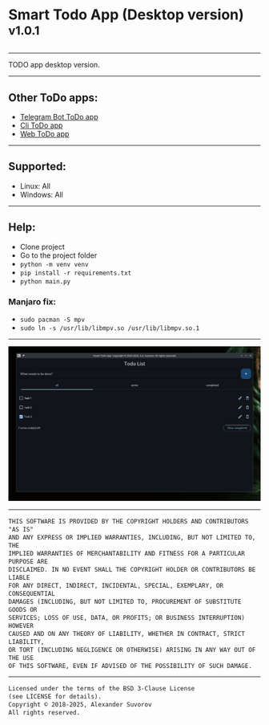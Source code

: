 # Smart Todo App (Desktop version) <sup>v1.0.1</sup>

---

TODO app desktop version.

---

## Other ToDo apps:

- [Telegram Bot ToDo app](https://github.com/smartlegionlab/todo-app-tg-bot)
- [Cli ToDo app](https://github.com/smartlegionlab/todo-app-cli)
- [Web ToDo app](https://github.com/smartlegionlab/todo-app-django)

---

## Supported:

- Linux: All
- Windows: All

***

## Help:

- Clone project
- Go to the project folder
- `python -m venv venv`
- `pip install -r requirements.txt`
- `python main.py`

### Manjaro fix:

- `sudo pacman -S mpv`
- `sudo ln -s /usr/lib/libmpv.so /usr/lib/libmpv.so.1`

---

![LOGO](https://github.com/smartlegionlab/smart-todo-app-desktop/raw/master/data/images/todo_app_desktop.png)

***

    THIS SOFTWARE IS PROVIDED BY THE COPYRIGHT HOLDERS AND CONTRIBUTORS "AS IS"
    AND ANY EXPRESS OR IMPLIED WARRANTIES, INCLUDING, BUT NOT LIMITED TO, THE
    IMPLIED WARRANTIES OF MERCHANTABILITY AND FITNESS FOR A PARTICULAR PURPOSE ARE
    DISCLAIMED. IN NO EVENT SHALL THE COPYRIGHT HOLDER OR CONTRIBUTORS BE LIABLE
    FOR ANY DIRECT, INDIRECT, INCIDENTAL, SPECIAL, EXEMPLARY, OR CONSEQUENTIAL
    DAMAGES (INCLUDING, BUT NOT LIMITED TO, PROCUREMENT OF SUBSTITUTE GOODS OR
    SERVICES; LOSS OF USE, DATA, OR PROFITS; OR BUSINESS INTERRUPTION) HOWEVER
    CAUSED AND ON ANY THEORY OF LIABILITY, WHETHER IN CONTRACT, STRICT LIABILITY,
    OR TORT (INCLUDING NEGLIGENCE OR OTHERWISE) ARISING IN ANY WAY OUT OF THE USE
    OF THIS SOFTWARE, EVEN IF ADVISED OF THE POSSIBILITY OF SUCH DAMAGE.

***

    Licensed under the terms of the BSD 3-Clause License
    (see LICENSE for details).
    Copyright © 2018-2025, Alexander Suvorov
    All rights reserved.


